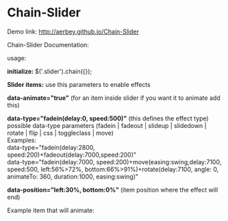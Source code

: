 Chain-Slider
==============


Demo link:  http://aerbey.github.io/Chain-Slider

Chain-Slider Documentation:

usage:

<b> initialize: </b>
$('.slider').chain({});


<b>Slider items:</b>
use this parameters to enable effects

<b>data-animate="true"</b>  (for an item inside slider if you want it to animate add this)

<b>data-type="fadein(delay:0, speed:500)"</b>    (this defines the effect type) 
possible data-type parameters  (fadein | fadeout | slideup | slidedown | rotate | flip | css | toggleclass | move)
<br>Examples:<br>
data-type="fadein(delay:2800, speed:200)+fadeout(delay:7000,speed:200)" <br>
data-type="fadein(delay:7000, speed:200)+move(easing:swing,delay:7100, speed:500, left:56%>72%, bottom:66%>91%)+rotate(delay:7100, angle: 0, animateTo: 360, duration:1000, easing:swing)"

<b>data-position="left:30%, bottom:0%" </b>  (item position where the effect will end)
 
Example item that will animate:<br>
<div data-animate="true" data-type="fadeIn(delay:25000, speed:3200)" data-position="right: 8%, top:20%;">
